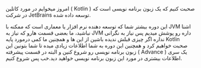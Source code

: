امروز میخوایم در مورد کاتلین ( Kotlin ) صحبت کنیم که یک زبون برنامه نویسی است که
در شرکت JetBrains توسعه داده شده.

این دوره بیشتر شما که توسعه دهنده نرم افزار یا معماری است که ممکنه با JVM اشنا
نباشید، ما بعضی قسمت هارو که نیاز به JVM داره رو پوشش میدیم پس نیاز به نگرانی
نداره اگر چیزی قبلش ندیده باشین از این ها و همچنین ما کمی درمورد پایه Kotlin
صحبت خواهیم کرد و همچنین این دوره به شما اطلاعات زیادی میده تا شما بتونین این
زبون برنامه نویسی رو شروع کنین و البته در قسمت پیشرفته ( Advance ) یک سری
اطلاعات بیشتری در مورد این زبون برنامه نویسی خواهید دید.خب پس شروع کنیم.
